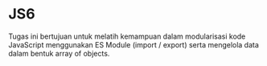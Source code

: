 # JS6
Tugas ini bertujuan untuk melatih kemampuan dalam modularisasi kode JavaScript menggunakan ES Module (import / export) serta mengelola data dalam bentuk array of objects.

